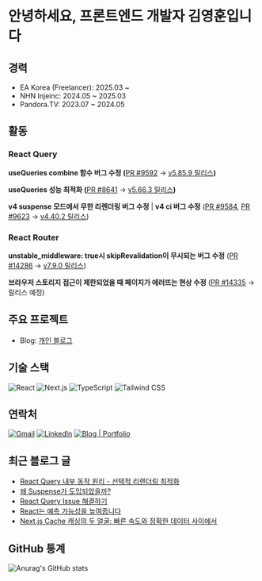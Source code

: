 # 안녕하세요, 프론트엔드 개발자 김영훈입니다

## 경력

- EA Korea (Freelancer): 2025.03 ~
- NHN Injeinc: 2024.05 ~ 2025.03
- Pandora.TV: 2023.07 ~ 2024.05


## 활동

### React Query

**useQueries combine 함수 버그 수정 (**[PR #9592](https://github.com/TanStack/query/pull/9592) → [v5.85.9 릴리스](https://github.com/TanStack/query/releases/tag/v5.85.9)**)**

**useQueries 성능 최적화 (**[PR #8641](https://github.com/TanStack/query/pull/8641) → [v5.66.3 릴리스](https://github.com/TanStack/query/releases/tag/v5.66.3)**)**

**v4 suspense 모드에서 무한 리렌더링 버그 수정** | **v4 ci 버그 수정** ([PR #9584](https://github.com/TanStack/query/pull/9584), [PR #9623](https://github.com/TanStack/query/pull/9623) → [v4.40.2 릴리스](https://github.com/TanStack/query/releases/tag/v4.40.2))

### React Router

**unstable_middleware: true시 skipRevalidation이 무시되는 버그 수정** ([PR #14286](https://github.com/remix-run/react-router/pull/14286) → [v7.9.0 릴리스](https://github.com/remix-run/react-router/releases/tag/react-router%407.9.0))

**브라우저 스토리지 접근이 제한되었을 때 페이지가 에러뜨는 현상 수정** ([PR #14335](https://github.com/remix-run/react-router/pull/14335) -> 릴리스 예정)

## 주요 프로젝트

- Blog: [개인 블로그](https://github.com/joseph0926/blog)

## 기술 스택

![React](https://img.shields.io/badge/React-61DAFB?style=flat&logo=react&logoColor=white)
![Next.js](https://img.shields.io/badge/Next.js-000000?style=flat&logo=nextdotjs&logoColor=white)
![TypeScript](https://img.shields.io/badge/TypeScript-3178C6?style=flat&logo=typescript&logoColor=white)
![Tailwind CSS](https://img.shields.io/badge/Tailwind%20CSS-38B2AC?style=flat&logo=tailwindcss&logoColor=white)

## 연락처

[![Gmail](https://img.shields.io/badge/Gmail-D14836?style=flat&logo=gmail&logoColor=white)](mailto:joseph0926.dev@gmail.com)
[![LinkedIn](https://img.shields.io/badge/LinkedIn-0A66C2?style=flat&logo=linkedin&logoColor=white)](https://www.linkedin.com/in/joseph0926)
[![Blog | Portfolio](https://img.shields.io/badge/Portfolio-000000?style=flat&logo=vercel&logoColor=white)](https://www.joseph0926.com)

## 최근 블로그 글

- [React Query 내부 동작 원리 - 선택적 리렌더링 최적화](https://www.joseph0926.com/post/2025-08-29-react-query-1)
- [왜 Suspense가 도입되었을까?](https://www.joseph0926.com/post/2025-07-13-learn-react-02-suspense-)
- [React Query Issue 해결하기](https://www.joseph0926.com/post/2025-09-02-react-query-usequeries-combine-pr-merge)
- [React는 예측 가능성을 높여줍니다](https://www.joseph0926.com/post/2025-06-22-react-react-component)
- [Next.js Cache 캐싱의 두 얼굴: 빠른 속도와 정확한 데이터 사이에서](https://www.joseph0926.com/post/2025-08-24-nextjs-cache)

## GitHub 통계

![Anurag's GitHub stats](https://github-readme-stats.vercel.app/api?username=joseph0926&show_icons=true&theme=radical)

